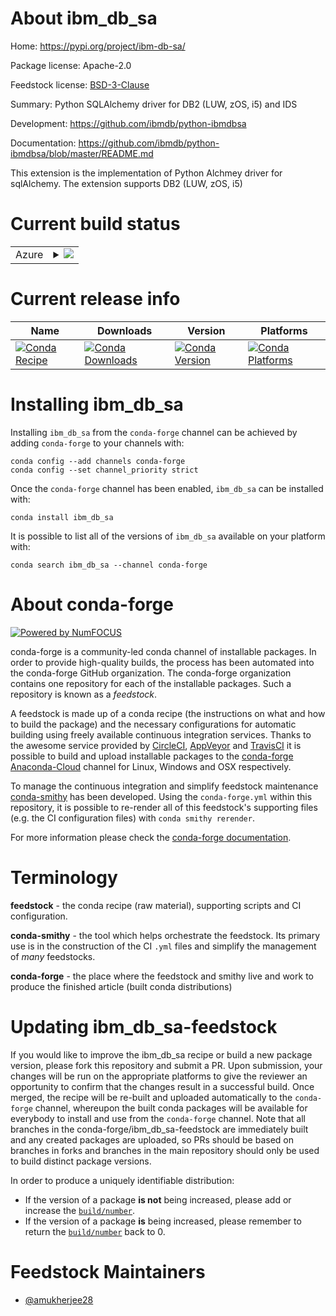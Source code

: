 About ibm_db_sa
===============

Home: https://pypi.org/project/ibm-db-sa/

Package license: Apache-2.0

Feedstock license: [BSD-3-Clause](https://github.com/conda-forge/ibm_db_sa-feedstock/blob/master/LICENSE.txt)

Summary: Python SQLAlchemy driver for DB2 (LUW, zOS, i5) and IDS

Development: https://github.com/ibmdb/python-ibmdbsa

Documentation: https://github.com/ibmdb/python-ibmdbsa/blob/master/README.md

This extension is the implementation of Python Alchmey driver for sqlAlchemy.
The extension supports DB2 (LUW, zOS, i5)


Current build status
====================


<table>
    
  <tr>
    <td>Azure</td>
    <td>
      <details>
        <summary>
          <a href="https://dev.azure.com/conda-forge/feedstock-builds/_build/latest?definitionId=12616&branchName=master">
            <img src="https://dev.azure.com/conda-forge/feedstock-builds/_apis/build/status/ibm_db_sa-feedstock?branchName=master">
          </a>
        </summary>
        <table>
          <thead><tr><th>Variant</th><th>Status</th></tr></thead>
          <tbody><tr>
              <td>linux_64_python3.6.____cpython</td>
              <td>
                <a href="https://dev.azure.com/conda-forge/feedstock-builds/_build/latest?definitionId=12616&branchName=master">
                  <img src="https://dev.azure.com/conda-forge/feedstock-builds/_apis/build/status/ibm_db_sa-feedstock?branchName=master&jobName=linux&configuration=linux_64_python3.6.____cpython" alt="variant">
                </a>
              </td>
            </tr><tr>
              <td>linux_64_python3.7.____73_pypy</td>
              <td>
                <a href="https://dev.azure.com/conda-forge/feedstock-builds/_build/latest?definitionId=12616&branchName=master">
                  <img src="https://dev.azure.com/conda-forge/feedstock-builds/_apis/build/status/ibm_db_sa-feedstock?branchName=master&jobName=linux&configuration=linux_64_python3.7.____73_pypy" alt="variant">
                </a>
              </td>
            </tr><tr>
              <td>linux_64_python3.7.____cpython</td>
              <td>
                <a href="https://dev.azure.com/conda-forge/feedstock-builds/_build/latest?definitionId=12616&branchName=master">
                  <img src="https://dev.azure.com/conda-forge/feedstock-builds/_apis/build/status/ibm_db_sa-feedstock?branchName=master&jobName=linux&configuration=linux_64_python3.7.____cpython" alt="variant">
                </a>
              </td>
            </tr><tr>
              <td>linux_64_python3.8.____cpython</td>
              <td>
                <a href="https://dev.azure.com/conda-forge/feedstock-builds/_build/latest?definitionId=12616&branchName=master">
                  <img src="https://dev.azure.com/conda-forge/feedstock-builds/_apis/build/status/ibm_db_sa-feedstock?branchName=master&jobName=linux&configuration=linux_64_python3.8.____cpython" alt="variant">
                </a>
              </td>
            </tr><tr>
              <td>linux_64_python3.9.____cpython</td>
              <td>
                <a href="https://dev.azure.com/conda-forge/feedstock-builds/_build/latest?definitionId=12616&branchName=master">
                  <img src="https://dev.azure.com/conda-forge/feedstock-builds/_apis/build/status/ibm_db_sa-feedstock?branchName=master&jobName=linux&configuration=linux_64_python3.9.____cpython" alt="variant">
                </a>
              </td>
            </tr><tr>
              <td>osx_64_python3.6.____cpython</td>
              <td>
                <a href="https://dev.azure.com/conda-forge/feedstock-builds/_build/latest?definitionId=12616&branchName=master">
                  <img src="https://dev.azure.com/conda-forge/feedstock-builds/_apis/build/status/ibm_db_sa-feedstock?branchName=master&jobName=osx&configuration=osx_64_python3.6.____cpython" alt="variant">
                </a>
              </td>
            </tr><tr>
              <td>osx_64_python3.7.____73_pypy</td>
              <td>
                <a href="https://dev.azure.com/conda-forge/feedstock-builds/_build/latest?definitionId=12616&branchName=master">
                  <img src="https://dev.azure.com/conda-forge/feedstock-builds/_apis/build/status/ibm_db_sa-feedstock?branchName=master&jobName=osx&configuration=osx_64_python3.7.____73_pypy" alt="variant">
                </a>
              </td>
            </tr><tr>
              <td>osx_64_python3.7.____cpython</td>
              <td>
                <a href="https://dev.azure.com/conda-forge/feedstock-builds/_build/latest?definitionId=12616&branchName=master">
                  <img src="https://dev.azure.com/conda-forge/feedstock-builds/_apis/build/status/ibm_db_sa-feedstock?branchName=master&jobName=osx&configuration=osx_64_python3.7.____cpython" alt="variant">
                </a>
              </td>
            </tr><tr>
              <td>osx_64_python3.8.____cpython</td>
              <td>
                <a href="https://dev.azure.com/conda-forge/feedstock-builds/_build/latest?definitionId=12616&branchName=master">
                  <img src="https://dev.azure.com/conda-forge/feedstock-builds/_apis/build/status/ibm_db_sa-feedstock?branchName=master&jobName=osx&configuration=osx_64_python3.8.____cpython" alt="variant">
                </a>
              </td>
            </tr><tr>
              <td>osx_64_python3.9.____cpython</td>
              <td>
                <a href="https://dev.azure.com/conda-forge/feedstock-builds/_build/latest?definitionId=12616&branchName=master">
                  <img src="https://dev.azure.com/conda-forge/feedstock-builds/_apis/build/status/ibm_db_sa-feedstock?branchName=master&jobName=osx&configuration=osx_64_python3.9.____cpython" alt="variant">
                </a>
              </td>
            </tr><tr>
              <td>win_64_python3.6.____cpython</td>
              <td>
                <a href="https://dev.azure.com/conda-forge/feedstock-builds/_build/latest?definitionId=12616&branchName=master">
                  <img src="https://dev.azure.com/conda-forge/feedstock-builds/_apis/build/status/ibm_db_sa-feedstock?branchName=master&jobName=win&configuration=win_64_python3.6.____cpython" alt="variant">
                </a>
              </td>
            </tr><tr>
              <td>win_64_python3.7.____cpython</td>
              <td>
                <a href="https://dev.azure.com/conda-forge/feedstock-builds/_build/latest?definitionId=12616&branchName=master">
                  <img src="https://dev.azure.com/conda-forge/feedstock-builds/_apis/build/status/ibm_db_sa-feedstock?branchName=master&jobName=win&configuration=win_64_python3.7.____cpython" alt="variant">
                </a>
              </td>
            </tr><tr>
              <td>win_64_python3.8.____cpython</td>
              <td>
                <a href="https://dev.azure.com/conda-forge/feedstock-builds/_build/latest?definitionId=12616&branchName=master">
                  <img src="https://dev.azure.com/conda-forge/feedstock-builds/_apis/build/status/ibm_db_sa-feedstock?branchName=master&jobName=win&configuration=win_64_python3.8.____cpython" alt="variant">
                </a>
              </td>
            </tr><tr>
              <td>win_64_python3.9.____cpython</td>
              <td>
                <a href="https://dev.azure.com/conda-forge/feedstock-builds/_build/latest?definitionId=12616&branchName=master">
                  <img src="https://dev.azure.com/conda-forge/feedstock-builds/_apis/build/status/ibm_db_sa-feedstock?branchName=master&jobName=win&configuration=win_64_python3.9.____cpython" alt="variant">
                </a>
              </td>
            </tr>
          </tbody>
        </table>
      </details>
    </td>
  </tr>
</table>

Current release info
====================

| Name | Downloads | Version | Platforms |
| --- | --- | --- | --- |
| [![Conda Recipe](https://img.shields.io/badge/recipe-ibm_db_sa-green.svg)](https://anaconda.org/conda-forge/ibm_db_sa) | [![Conda Downloads](https://img.shields.io/conda/dn/conda-forge/ibm_db_sa.svg)](https://anaconda.org/conda-forge/ibm_db_sa) | [![Conda Version](https://img.shields.io/conda/vn/conda-forge/ibm_db_sa.svg)](https://anaconda.org/conda-forge/ibm_db_sa) | [![Conda Platforms](https://img.shields.io/conda/pn/conda-forge/ibm_db_sa.svg)](https://anaconda.org/conda-forge/ibm_db_sa) |

Installing ibm_db_sa
====================

Installing `ibm_db_sa` from the `conda-forge` channel can be achieved by adding `conda-forge` to your channels with:

```
conda config --add channels conda-forge
conda config --set channel_priority strict
```

Once the `conda-forge` channel has been enabled, `ibm_db_sa` can be installed with:

```
conda install ibm_db_sa
```

It is possible to list all of the versions of `ibm_db_sa` available on your platform with:

```
conda search ibm_db_sa --channel conda-forge
```


About conda-forge
=================

[![Powered by NumFOCUS](https://img.shields.io/badge/powered%20by-NumFOCUS-orange.svg?style=flat&colorA=E1523D&colorB=007D8A)](http://numfocus.org)

conda-forge is a community-led conda channel of installable packages.
In order to provide high-quality builds, the process has been automated into the
conda-forge GitHub organization. The conda-forge organization contains one repository
for each of the installable packages. Such a repository is known as a *feedstock*.

A feedstock is made up of a conda recipe (the instructions on what and how to build
the package) and the necessary configurations for automatic building using freely
available continuous integration services. Thanks to the awesome service provided by
[CircleCI](https://circleci.com/), [AppVeyor](https://www.appveyor.com/)
and [TravisCI](https://travis-ci.com/) it is possible to build and upload installable
packages to the [conda-forge](https://anaconda.org/conda-forge)
[Anaconda-Cloud](https://anaconda.org/) channel for Linux, Windows and OSX respectively.

To manage the continuous integration and simplify feedstock maintenance
[conda-smithy](https://github.com/conda-forge/conda-smithy) has been developed.
Using the ``conda-forge.yml`` within this repository, it is possible to re-render all of
this feedstock's supporting files (e.g. the CI configuration files) with ``conda smithy rerender``.

For more information please check the [conda-forge documentation](https://conda-forge.org/docs/).

Terminology
===========

**feedstock** - the conda recipe (raw material), supporting scripts and CI configuration.

**conda-smithy** - the tool which helps orchestrate the feedstock.
                   Its primary use is in the construction of the CI ``.yml`` files
                   and simplify the management of *many* feedstocks.

**conda-forge** - the place where the feedstock and smithy live and work to
                  produce the finished article (built conda distributions)


Updating ibm_db_sa-feedstock
============================

If you would like to improve the ibm_db_sa recipe or build a new
package version, please fork this repository and submit a PR. Upon submission,
your changes will be run on the appropriate platforms to give the reviewer an
opportunity to confirm that the changes result in a successful build. Once
merged, the recipe will be re-built and uploaded automatically to the
`conda-forge` channel, whereupon the built conda packages will be available for
everybody to install and use from the `conda-forge` channel.
Note that all branches in the conda-forge/ibm_db_sa-feedstock are
immediately built and any created packages are uploaded, so PRs should be based
on branches in forks and branches in the main repository should only be used to
build distinct package versions.

In order to produce a uniquely identifiable distribution:
 * If the version of a package **is not** being increased, please add or increase
   the [``build/number``](https://docs.conda.io/projects/conda-build/en/latest/resources/define-metadata.html#build-number-and-string).
 * If the version of a package **is** being increased, please remember to return
   the [``build/number``](https://docs.conda.io/projects/conda-build/en/latest/resources/define-metadata.html#build-number-and-string)
   back to 0.

Feedstock Maintainers
=====================

* [@amukherjee28](https://github.com/amukherjee28/)

